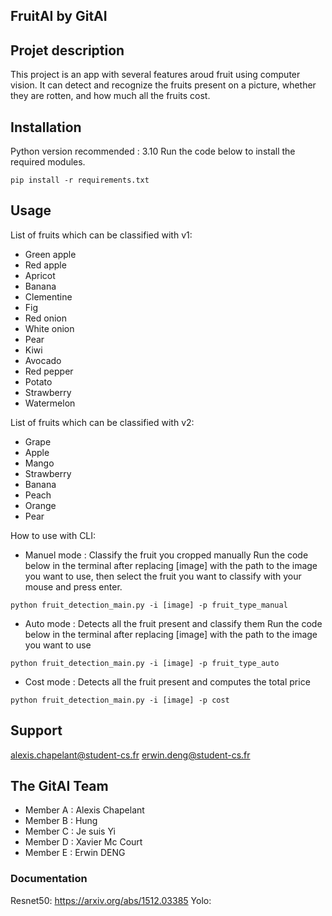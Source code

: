 ## FruitAI by GitAI



## Projet description

This project is an app with several features aroud fruit using computer vision. It can detect and recognize the fruits present on a picture, whether they are rotten, and how much all the fruits cost.



## Installation

Python version recommended : 3.10
Run the code below to install the required modules.
```
pip install -r requirements.txt
```


## Usage

List of fruits which can be classified with v1:

- Green apple
- Red apple
- Apricot
- Banana
- Clementine
- Fig
- Red onion
- White onion
- Pear
- Kiwi
- Avocado
- Red pepper
- Potato
- Strawberry
- Watermelon


List of fruits which can be classified with v2:
- Grape
- Apple
- Mango
- Strawberry
- Banana
- Peach
- Orange
- Pear



How to use with CLI: 

- Manuel mode : Classify the fruit you cropped manually 
    Run the code below in the terminal after replacing [image] with the path to the image you want to use, then select the fruit you want to classify with your mouse and press enter.
```
python fruit_detection_main.py -i [image] -p fruit_type_manual
```

- Auto mode : Detects all the fruit present and classify them
    Run the code below in the terminal after replacing [image] with the path to the image you want to use   
    
```
python fruit_detection_main.py -i [image] -p fruit_type_auto
```                 
- Cost mode : Detects all the fruit present and computes the total price
```
python fruit_detection_main.py -i [image] -p cost
```                 


## Support

alexis.chapelant@student-cs.fr
erwin.deng@student-cs.fr

## The GitAI Team
+ Member A : Alexis Chapelant
+ Member B : Hung
+ Member C : Je suis Yi
+ Member D : Xavier Mc Court
+ Member E : Erwin DENG


### Documentation

Resnet50: https://arxiv.org/abs/1512.03385
Yolo:
